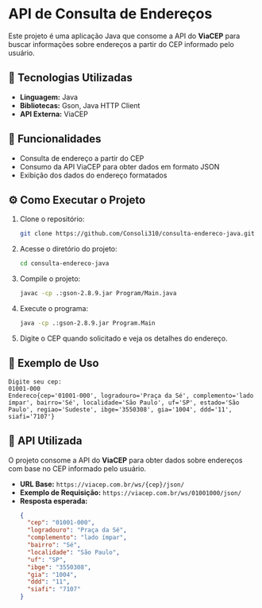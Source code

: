 # API de Consulta de Endereços

Este projeto é uma aplicação Java que consome a API do **ViaCEP** para buscar informações sobre endereços a partir do CEP informado pelo usuário.

## 🚀 Tecnologias Utilizadas

- **Linguagem:** Java
- **Bibliotecas:** Gson, Java HTTP Client
- **API Externa:** ViaCEP

## 📌 Funcionalidades

- Consulta de endereço a partir do CEP
- Consumo da API ViaCEP para obter dados em formato JSON
- Exibição dos dados do endereço formatados

## ⚙️ Como Executar o Projeto

1. Clone o repositório:
   ```sh
   git clone https://github.com/Consoli310/consulta-endereco-java.git
   ```
2. Acesse o diretório do projeto:
   ```sh
   cd consulta-endereco-java
   ```
3. Compile o projeto:
   ```sh
   javac -cp .:gson-2.8.9.jar Program/Main.java
   ```
4. Execute o programa:
   ```sh
   java -cp .:gson-2.8.9.jar Program.Main
   ```
5. Digite o CEP quando solicitado e veja os detalhes do endereço.

## 📌 Exemplo de Uso

```
Digite seu cep:
01001-000
Endereco{cep='01001-000', logradouro='Praça da Sé', complemento='lado ímpar', bairro='Sé', localidade='São Paulo', uf='SP', estado='São Paulo', regiao='Sudeste', ibge='3550308', gia='1004', ddd='11', siafi='7107'}
```

## 📡 API Utilizada

O projeto consome a API do **ViaCEP** para obter dados sobre endereços com base no CEP informado pelo usuário.

- **URL Base:** `https://viacep.com.br/ws/{cep}/json/`
- **Exemplo de Requisição:** `https://viacep.com.br/ws/01001000/json/`
- **Resposta esperada:**
  ```json
  {
    "cep": "01001-000",
    "logradouro": "Praça da Sé",
    "complemento": "lado ímpar",
    "bairro": "Sé",
    "localidade": "São Paulo",
    "uf": "SP",
    "ibge": "3550308",
    "gia": "1004",
    "ddd": "11",
    "siafi": "7107"
  }
  ```

